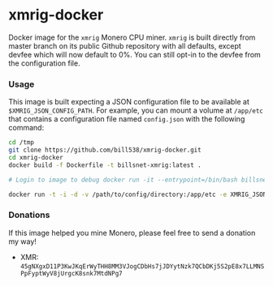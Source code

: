 xmrig-docker
============

Docker image for the `xmrig` Monero CPU miner. `xmrig` is built directly from master branch on its public Github repository with all defaults, except devfee which will now default to 0%. You can still opt-in to the devfee from the configuration file.

### Usage
This image is built expecting a JSON configuration file to be available at `$XMRIG_JSON_CONFIG_PATH`. For example, you can mount a volume at `/app/etc` that contains a configuration file named `config.json` with the following command:

```sh
cd /tmp
git clone https://github.com/bill538/xmrig-docker.git
cd xmrig-docker
docker build -f Dockerfile -t billsnet-xmrig:latest .

# Login to image to debug docker run -it --entrypoint=/bin/bash billsnet-xmrig

docker run -t -i -d -v /path/to/config/directory:/app/etc -e XMRIG_JSON_CONFIG_PATH=/app/etc/config.json billsnet-xmrig:latest
```

### Donations
If this image helped you mine Monero, please feel free to send a donation my way!

* XMR: `45gNXgxD11P3KwJKqErWyTHH8MM3VJogCDbHs7jJDYytNzk7QCbDKj5S2pE8x7LLMNSPpFyptWyV8jUrgcK8snk7MtdNPg7`

